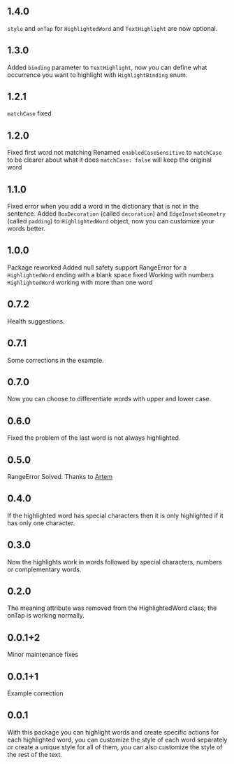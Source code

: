 ## 1.4.0
`style` and `onTap` for `HighlightedWord` and `TextHighlight` are now optional.

## 1.3.0
Added `binding` parameter to `TextHighlight`, now you can define what occurrence you want to highlight with `HighlightBinding` enum.

## 1.2.1
`matchCase` fixed

## 1.2.0
Fixed first word not matching
Renamed `enabledCaseSensitive` to `matchCase` to be clearer about what it does
`matchCase: false` will keep the original word

## 1.1.0
Fixed error when you add a word in the dictionary that is not in the sentence.
Added `BoxDecoration` (called `decoration`) and `EdgeInsetsGeometry` (called `padding`) to `HighlightedWord` object, now you can customize your words better.

## 1.0.0
Package reworked
Added null safety support
RangeError for a `HighlightedWord` ending with a blank space fixed
Working with numbers
`HighlightedWord` working with more than one word

## 0.7.2
Health suggestions.

## 0.7.1
Some corrections in the example.

## 0.7.0
Now you can choose to differentiate words with upper and lower case.

## 0.6.0
Fixed the problem of the last word is not always highlighted.

## 0.5.0
RangeError Solved.
Thanks to [Artem](https://github.com/ashkryab)

## 0.4.0
If the highlighted word has special characters then it is only highlighted if it has only one character.

## 0.3.0
Now the highlights work in words followed by special characters, numbers or complementary words.

## 0.2.0
The meaning attribute was removed from the HighlightedWord class; the onTap is working normally.

## 0.0.1+2
Minor maintenance fixes

## 0.0.1+1
Example correction

## 0.0.1
With this package you can highlight words and create specific actions for each highlighted word, you can customize the style of each word separately or create a unique style for all of them, you can also customize the style of the rest of the text.